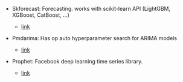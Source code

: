 - Skforecast: Forecasting. works with scikit-learn API (LightGBM, XGBoost, CatBoost, ...)
    - [link](https://skforecast.org/0.10.1/index.html)

- Pmdarima: Has op auto hyperparameter search for ARIMA models
    - [link](https://alkaline-ml.com/pmdarima/index.html)

- Prophet: Facebook deep learning time series library.
    - [link](https://facebook.github.io/prophet/)